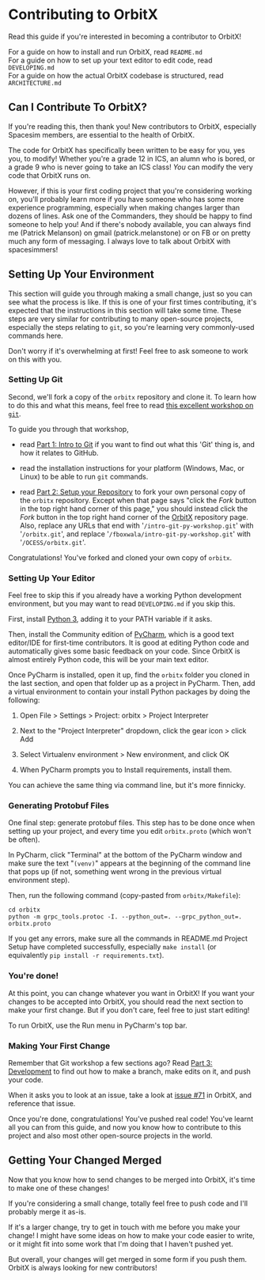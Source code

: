 # Contributing to OrbitX

Read this guide if you're interested in becoming a contributor to OrbitX!

For a guide on how to install and run OrbitX, read `README.md`  
For a guide on how to set up your text editor to edit code, read `DEVELOPING.md`  
For a guide on how the actual OrbitX codebase is structured, read `ARCHITECTURE.md`

## Can I Contribute To OrbitX?

If you're reading this, then thank you! New contributors to OrbitX,
especially Spacesim members, are essential to the health of OrbitX.

The code for OrbitX has specifically been written to be easy for you, yes you,
to modify! Whether you're a grade 12 in ICS, an alumn who is bored, or a
grade 9 who is never going to take an ICS class! _You_ can modify the very code
that OrbitX runs on.

However, if this is your first coding project that you're considering working
on, you'll probably learn more if you have someone who has some more experience
programming, especially when making changes larger than dozens of lines. Ask
one of the Commanders, they should be happy to find someone to help you! And
if there's nobody available, you can always find me (Patrick Melanson) on
gmail (patrick.melanstone) or on FB or on pretty much any form of messaging.
I always love to talk about OrbitX with spacesimmers!

## Setting Up Your Environment

This section will guide you through making a small change, just so you can see
what the process is like. If this is one of your first times contributing, it's
expected that the instructions in this section will take some time. These steps
are very similar for contributing to many open-source projects, especially the
steps relating to `git`, so you're learning very commonly-used commands here.

Don't worry if it's overwhelming at first! Feel free to ask someone to work on
this with you.

### Setting Up Git

Second, we'll fork a copy of the `orbitx` repository and clone it. To learn how
to do this and what this means, feel free to read
[this excellent workshop on `git`](https://github.com/fboxwala/intro-git-py-workshop/wiki).

To guide you through that workshop,

- read
[Part 1: Intro to Git](https://github.com/fboxwala/intro-git-py-workshop/wiki/Part-1%3A-Intro-to-Git)
if you want to find out what this 'Git' thing is, and how it relates to GitHub.

- read the installation instructions for your platform (Windows, Mac, or Linux)
to be able to run `git` commands.

- read
[Part 2: Setup your Repository](https://github.com/fboxwala/intro-git-py-workshop/wiki/Part-2:-Setup-your-Repository)
to fork your own personal copy of the `orbitx` repository. Except when that
page says "click the *Fork* button in the top right hand corner of this page," you
should instead click the *Fork* button in the top right hand corner of the
[OrbitX](https://github.com/OCESS/orbitx) repository page. Also, replace any
URLs that end with '`/intro-git-py-workshop.git`' with '`/orbitx.git`', and
replace '`/fboxwala/intro-git-py-workshop.git`' with '`/OCESS/orbitx.git`'.

Congratulations! You've forked and cloned your own copy of `orbitx`.

### Setting Up Your Editor

Feel free to skip this if you already have a working Python development
environment, but you may want to read `DEVELOPING.md` if you skip this.

First, install [Python 3](https://www.python.org/downloads/), adding it to your
PATH variable if it asks.

Then, install the Community edition of
[PyCharm](https://www.jetbrains.com/pycharm/download/), which is a good
text editor/IDE for first-time contributors. It is good at editing Python code
and automatically gives some basic feedback on your code. Since OrbitX is
almost entirely Python code, this will be your main text editor.

Once PyCharm is installed, open it up, find the `orbitx` folder you cloned
in the last section, and open that folder up as a project in PyCharm. Then,
add a virtual environment to contain your install Python packages by doing the
following:

1. Open File > Settings > Project: orbitx > Project Interpreter

2. Next to the "Project Interpreter" dropdown, click the gear icon > click Add

3. Select Virtualenv environment > New environment, and click OK

4. When PyCharm prompts you to Install requirements, install them.

You can achieve the same thing via command line, but it's more finnicky.

### Generating Protobuf Files

One final step: generate protobuf files. This step has to be done once when
setting up your project, and every time you edit `orbitx.proto` (which won't
be often).

In PyCharm, click "Terminal" at the bottom of the PyCharm window and make sure the
text "`(venv)`" appears at the beginning of the command line that pops up (if
not, something went wrong in the previous virtual environment step).

Then, run the following command (copy-pasted from `orbitx/Makefile`):

```
cd orbitx
python -m grpc_tools.protoc -I. --python_out=. --grpc_python_out=. orbitx.proto
```

If you get any errors, make sure all the commands in README.md Project Setup
have completed successfully, especially `make install` (or equivalently
`pip install -r requirements.txt`).

### You're done!

At this point, you can change whatever you want in OrbitX! If you want your
changes to be accepted into OrbitX, you should read the next section to make
your first change. But if you don't care, feel free to just start editing!

To run OrbitX, use the Run menu in PyCharm's top bar.

### Making Your First Change

Remember that Git workshop a few sections ago? Read
[Part 3: Development](https://github.com/fboxwala/intro-git-py-workshop/wiki/Part-3:-Development)
to find out how to make a branch, make edits on it, and push your code.

When it asks you to look at an issue, take a look at
[issue #71](https://github.com/OCESS/orbitx/issues/71) in OrbitX, and reference
that issue.

Once you're done, congratulations! You've pushed real code! You've learnt all
you can from this guide, and now you know how to contribute to this project
and also most other open-source projects in the world.

## Getting Your Changed Merged

Now that you know how to send changes to be merged into OrbitX, it's time to
make one of these changes!

If you're considering a small change, totally feel free to push code and I'll
probably merge it as-is.

If it's a larger change, try to get in touch with me before you make your
change! I might have some ideas on how to make your code easier to write, or
it might fit into some work that I'm doing that I haven't pushed yet.

But overall, your changes will get merged in some form if you push them. OrbitX
is always looking for new contributors!

